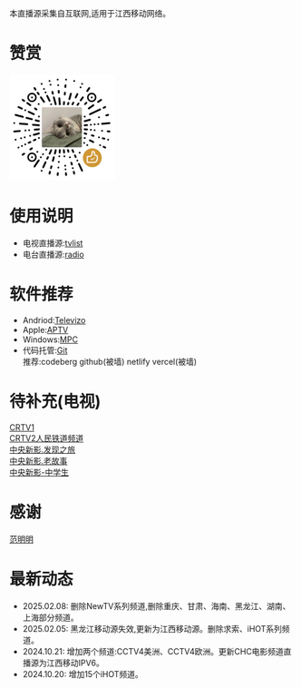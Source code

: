 本直播源采集自互联网,适用于江西移动网络。
# 赞赏
![icon](/img/wx_reward_qrcode.png)
# 使用说明
- 电视直播源:[tvlist](https://huangsuming.github.io/iptv/list/tvlist.txt)
- 电台直播源:[radio](https://huangsuming.github.io/iptv/list/radio.txt)

# 软件推荐
- Andriod:[Televizo](https://televizo.net/)
- Apple:[APTV](https://apps.apple.com/cn/app/id1630403500)
- Windows:[MPC](https://github.com/clsid2/mpc-hc/releases)
- 代码托管:[Git](https://www.cnblogs.com/jetsung/p/git-service.html)<br>
  推荐:codeberg github(被墙) netlify vercel(被墙)<br>

# 待补充(电视)
  [CRTV1](http://39.162.27.11:8081/newlive/live/hls/1/live.m3u8)<br>
  [CRTV2人民铁道频道](http://39.162.27.11:8081/newlive/live/hls/2/live.m3u8)<br>
  [中央新影.发现之旅](http://120.76.248.139/live/bfgd/4200000151.m3u8)<br>
  [中央新影.老故事](http://120.76.248.139/live/bfgd/4200000166.m3u8)<br>
  [中央新影-中学生](http://gmxw.7766.org:808/hls/24/index.m3u8)<br>

# 感谢
[范明明](https://github.com/fanmingming)<br>

# 最新动态
- 2025.02.08: 删除NewTV系列频道,删除重庆、甘肃、海南、黑龙江、湖南、上海部分频道。
- 2025.02.05: 黑龙江移动源失效,更新为江西移动源。删除求索、iHOT系列频道。
- 2024.10.21: 增加两个频道:CCTV4美洲、CCTV4欧洲。更新CHC电影频道直播源为江西移动IPV6。
- 2024.10.20: 增加15个iHOT频道。

